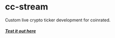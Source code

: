 [twitter]: http://twitter.com/raintek_
[repo]: https://github.com/rainner/cc-stream/
[demo]: https://rainner.github.io/cc-stream/

# cc-stream

Custom live crypto ticker development for coinrated.

##### [Test it out here][demo]
